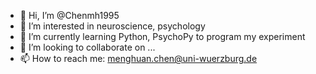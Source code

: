 - 👋 Hi, I’m @Chenmh1995
- 👀 I’m interested in neuroscience, psychology
- 🌱 I’m currently learning Python, PsychoPy to program my experiment
- 💞️ I’m looking to collaborate on ...
- 📫 How to reach me: menghuan.chen@uni-wuerzburg.de

<!---
Chenmh1995/Chenmh1995 is a ✨ special ✨ repository because its `README.md` (this file) appears on your GitHub profile.
You can click the Preview link to take a look at your changes.
--->
